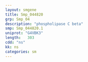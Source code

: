 ```yaml
---
layout: smgene
title: Smp_044820
grp: Smp_04
description: "phospholipase C beta"
smp: Smp_044820.1
uniprot: "G4VBK3"
length:   303
cdd: "ns"
kk: ns
categories: sm
---
```


